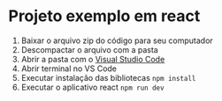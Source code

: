 # Projeto exemplo em react

1. Baixar o arquivo zip do código para seu computador
2. Descompactar o arquivo com a pasta
3. Abrir a pasta com o [Visual Studio Code](https://code.visualstudio.com/)
4. Abrir terminal no VS Code
5. Executar instalação das bibliotecas `npm install`
6. Executar o aplicativo react `npm run dev`

